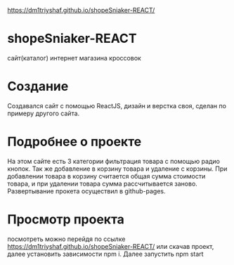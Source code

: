 https://dm1triyshaf.github.io/shopeSniaker-REACT/

# shopeSniaker-REACT
сайт(каталог) интернет магазина кроссовок
# Создание 
Создавался сайт с помощью ReactJS, дизайн и верстка своя, сделан по примеру другого сайта. 
# Подробнее о проекте
На этом сайте есть 3 категории фильтрация товара с помощью радио кнопок. Так же добавление в корзину товара и удаление с корзины. При добавлении товара в корзину считается общая сумма стоимости товара, и при удалении товара сумма расcчитывается заново.
Развертывание прокета осуществил в github-pages. 
# Просмотр проекта
посмотреть можно перейдя по ссылке https://dm1triyshaf.github.io/shopeSniaker-REACT/
или скачав проект, далее установить зависимости npm i. Далее запустить npm start
